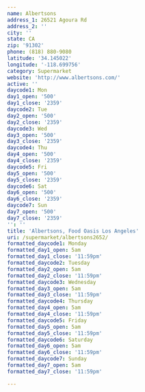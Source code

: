 ```yaml
---
name: Albertsons
address_1: 26521 Agoura Rd
address_2: ''
city: ''
state: CA
zip: '91302'
phone: (818) 880-9080
latitude: '34.145022'
longitude: '-118.699756'
category: Supermarket
website: 'http://www.albertsons.com/'
active: ''
daycode1: Mon
day1_open: '500'
day1_close: '2359'
daycode2: Tue
day2_open: '500'
day2_close: '2359'
daycode3: Wed
day3_open: '500'
day3_close: '2359'
daycode4: Thu
day4_open: '500'
day4_close: '2359'
daycode5: Fri
day5_open: '500'
day5_close: '2359'
daycode6: Sat
day6_open: '500'
day6_close: '2359'
daycode7: Sun
day7_open: '500'
day7_close: '2359'
'': ''
title: 'Albertsons, Food Oasis Los Angeles'
uri: /supermarket/albertsons2652/
formatted_daycode1: Monday
formatted_day1_open: 5am
formatted_day1_close: '11:59pm'
formatted_daycode2: Tuesday
formatted_day2_open: 5am
formatted_day2_close: '11:59pm'
formatted_daycode3: Wednesday
formatted_day3_open: 5am
formatted_day3_close: '11:59pm'
formatted_daycode4: Thursday
formatted_day4_open: 5am
formatted_day4_close: '11:59pm'
formatted_daycode5: Friday
formatted_day5_open: 5am
formatted_day5_close: '11:59pm'
formatted_daycode6: Saturday
formatted_day6_open: 5am
formatted_day6_close: '11:59pm'
formatted_daycode7: Sunday
formatted_day7_open: 5am
formatted_day7_close: '11:59pm'

---
```

